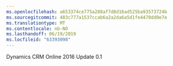 ```yaml
---
ms.openlocfilehash: a653374ce775a288af7d8d16ad525ba93573724b
ms.sourcegitcommit: 483c777a1537ccab6a2a2da6a5d1fe4470dd0e7e
ms.translationtype: MT
ms.contentlocale: nb-NO
ms.lasthandoff: 06/19/2019
ms.locfileid: "63393098"
---
```

Dynamics CRM Online 2016 Update 0.1